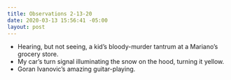 ```yaml
---
title: Observations 2-13-20
date: 2020-03-13 15:56:41 -05:00
layout: post
---
```


- Hearing, but not seeing, a kid’s bloody-murder tantrum at a Mariano’s grocery store.
- My car’s turn signal illuminating the snow on the hood, turning it yellow.
- Goran Ivanovic’s amazing guitar-playing.